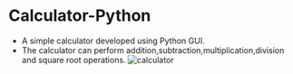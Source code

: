 # Calculator-Python
- A simple calculator developed using Python GUI.
- The calculator can perform addition,subtraction,multiplication,division and square root operations. 
![calculator](https://user-images.githubusercontent.com/48640844/87869122-f1707300-c9ba-11ea-9af3-dddc7a764220.png)
